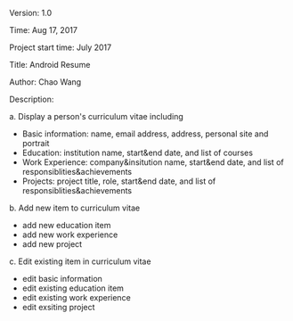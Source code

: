 <p>Version: 1.0</p>
<p>Time: Aug 17, 2017</p>
<p>Project start time: July 2017</p> 
<p>Title: Android Resume</p>
<p>Author: Chao Wang</p>
<p>Description:</p> 
<p>a. Display a person's curriculum vitae including </p> 
<ul>
<li> Basic information: name, email address, address, personal site and portrait</li>
<li> Education: institution name, start&end date, and list of courses</li>
<li> Work Experience: company&insitution name, start&end date, and list of responsiblities&achievements</li>
<li> Projects: project title, role, start&end date, and list of responsiblities&achievements</li>
</ul>
<p>b. Add new item to curriculum vitae</p>
<ul>
<li> add new education item</li>
<li> add new work experience</li>
<li> add new project</li>
</ul>
<p>c. Edit existing item in curriculum vitae</p>
<ul>
<li> edit basic information</li>
<li> edit existing education item</li>
<li> edit existing work experience</li>
<li> edit exsiting project</li>
</ul>

